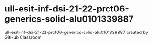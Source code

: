 # ull-esit-inf-dsi-21-22-prct06-generics-solid-alu0101339887
ull-esit-inf-dsi-21-22-prct06-generics-solid-alu0101339887 created by GitHub Classroom
